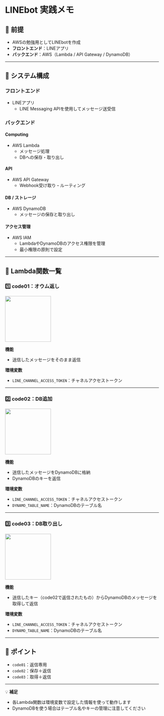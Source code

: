 # LINEbot 実践メモ

## 🔹 前提
- AWSの勉強用としてLINEbotを作成
- **フロントエンド**：LINEアプリ  
- **バックエンド**：AWS（Lambda / API Gateway / DynamoDB）

---

## 🔹 システム構成

### フロントエンド
- LINEアプリ  
  - LINE Messaging APIを使用してメッセージ送受信

### バックエンド

#### Computing
- AWS Lambda
  - メッセージ処理
  - DBへの保存・取り出し

#### API
- AWS API Gateway
  - Webhook受け取り・ルーティング

#### DB / ストレージ
- AWS DynamoDB
  - メッセージの保存と取り出し

#### アクセス管理
- AWS IAM
  - LambdaやDynamoDBのアクセス権限を管理
  - 最小権限の原則で設定

---

## 🔹 Lambda関数一覧

### 1️⃣ code01：オウム返し

<img src="https://github.com/user-attachments/assets/55832faa-b5bc-4968-8046-971b0c0c2778" width="150" height="150" />

**機能**  
- 送信したメッセージをそのまま返信  

**環境変数**  
- `LINE_CHANNEL_ACCESS_TOKEN`：チャネルアクセストークン

---

### 2️⃣ code02：DB追加

<img src="https://github.com/user-attachments/assets/aed06eb4-8446-4263-b37e-acbd2d3c4d5e" width="150" height="150" />

**機能**  
- 送信したメッセージをDynamoDBに格納  
- DynamoDBのキーを返信  

**環境変数**  
- `LINE_CHANNEL_ACCESS_TOKEN`：チャネルアクセストークン  
- `DYNAMO_TABLE_NAME`：DynamoDBのテーブル名

---

### 3️⃣ code03：DB取り出し

<img src="https://github.com/user-attachments/assets/f80319e3-41be-4036-8a7a-630da54cfd8c" width="150" height="150" />

**機能**  
- 送信したキー（code02で返信されたもの）からDynamoDBのメッセージを取得して返信  

**環境変数**  
- `LINE_CHANNEL_ACCESS_TOKEN`：チャネルアクセストークン  
- `DYNAMO_TABLE_NAME`：DynamoDBのテーブル名

---

## 🔹 ポイント
- `code01`：返信専用  
- `code02`：保存＋返信  
- `code03`：取得＋返信

---

💡 **補足**
- 各Lambda関数は環境変数で設定した情報を使って動作します  
- DynamoDBを使う場合はテーブル名やキーの管理に注意してください
